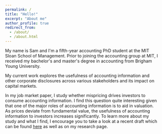```yaml
---
permalink: /
title: "Hello!"
excerpt: "About me"
author_profile: true
redirect_from: 
  - /about/
  - /about.html
---
```


My name is Sam and I'm a fifth-year accounting PhD student at the MIT Sloan School of Management. Prior to joining the accounting group at MIT, I received my bachelor's and master's degree in accounting from Brigham Young University.

<!-- I became interested in financial markets from a young age when an uncle of mine challenged me to create a fake investment portfolio on Investopedia. I imagine I was quite the sight to see - a 12-year old clicking through Yahoo! Finance financial data - however, since then, I have always been interested in understanding the usefulness of accounting information. -->

<!-- My research interests focus on the intersection between accounting and finance. In particular,  -->
My current work explores the usefulness of accounting information and other corporate disclosures across various stakeholders and its impact on capital markets. 

In my job market paper, I study whether mispricing drives investors to consume accounting information. I find this question quite interesting given that one of the major roles of accounting information is to aid in valuation. As prices deviate from fundamental value, the usefulness of accounting information to investors increases significantly. To learn more about my study and what I find, I encourage you to take a look at a recent draft which can be found <a href="https://drive.google.com/file/d/1zFnWspBHov-FnWhxFMOQWXZidv7_SGSM/view?usp=sharing" target="_blank">here</a> as well as on my research page.


<!-- My research interests center on the intersection between accounting and finance. I believe that my background in accounting has given me a as accounting researchers Specifically -->
